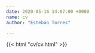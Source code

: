 ```yaml
---
date: 2020-05-16 14:07:00 +0000
name: cv
author: "Esteban Torres"

---
```


{{< html "cv/cv.html" >}}
